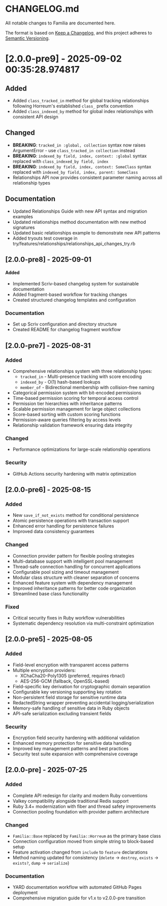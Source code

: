# CHANGELOG.md

All notable changes to Familia are documented here.

The format is based on [Keep a Changelog](https://keepachangelog.com/en/1.0.0/),
and this project adheres to [Semantic Versioning](https://semver.org/spec/v2.0.0.html).

<!-- scriv-end-here -->

<a id='changelog-2.0.0-pre9'></a>
# [2.0.0-pre9] - 2025-09-02 00:35:28.974817

## Added

- Added `class_tracked_in` method for global tracking relationships following Horreum's established `class_` prefix convention
- Added `class_indexed_by` method for global index relationships with consistent API design

## Changed

- **BREAKING**: `tracked_in :global, collection` syntax now raises ArgumentError - use `class_tracked_in collection` instead
- **BREAKING**: `indexed_by field, index, context: :global` syntax replaced with `class_indexed_by field, index`
- **BREAKING**: `indexed_by field, index, context: SomeClass` syntax replaced with `indexed_by field, index, parent: SomeClass`
- Relationships API now provides consistent parameter naming across all relationship types

## Documentation

- Updated Relationships Guide with new API syntax and migration examples
- Updated relationships method documentation with new method signatures
- Updated basic relationships example to demonstrate new API patterns
- Added tryouts test coverage in try/features/relationships/relationships_api_changes_try.rb


<a id='changelog-2.0.0-pre8'></a>
## [2.0.0-pre8] - 2025-09-01

#### Added

- Implemented Scriv-based changelog system for sustainable documentation
- Added fragment-based workflow for tracking changes
- Created structured changelog templates and configuration

### Documentation

- Set up Scriv configuration and directory structure
- Created README for changelog fragment workflow


<a id='changelog-2.0.0-pre7'></a>
## [2.0.0-pre7] - 2025-08-31

### Added

- Comprehensive relationships system with three relationship types:
  - `tracked_in` - Multi-presence tracking with score encoding
  - `indexed_by` - O(1) hash-based lookups
  - `member_of` - Bidirectional membership with collision-free naming
- Categorical permission system with bit-encoded permissions
- Time-based permission scoring for temporal access control
- Permission tier hierarchies with inheritance patterns
- Scalable permission management for large object collections
- Score-based sorting with custom scoring functions
- Permission-aware queries filtering by access levels
- Relationship validation framework ensuring data integrity

### Changed

- Performance optimizations for large-scale relationship operations

### Security

- GitHub Actions security hardening with matrix optimization


<a id='changelog-2.0.0-pre6'></a>
## [2.0.0-pre6] - 2025-08-15

### Added

- New `save_if_not_exists` method for conditional persistence
- Atomic persistence operations with transaction support
- Enhanced error handling for persistence failures
- Improved data consistency guarantees

### Changed

- Connection provider pattern for flexible pooling strategies
- Multi-database support with intelligent pool management
- Thread-safe connection handling for concurrent applications
- Configurable pool sizing and timeout management
- Modular class structure with cleaner separation of concerns
- Enhanced feature system with dependency management
- Improved inheritance patterns for better code organization
- Streamlined base class functionality

### Fixed

- Critical security fixes in Ruby workflow vulnerabilities
- Systematic dependency resolution via multi-constraint optimization


<a id='changelog-2.0.0-pre5'></a>
## [2.0.0-pre5] - 2025-08-05

### Added

- Field-level encryption with transparent access patterns
- Multiple encryption providers:
  - XChaCha20-Poly1305 (preferred, requires rbnacl)
  - AES-256-GCM (fallback, OpenSSL-based)
- Field-specific key derivation for cryptographic domain separation
- Configurable key versioning supporting key rotation
- Non-persistent field storage for sensitive runtime data
- RedactedString wrapper preventing accidental logging/serialization
- Memory-safe handling of sensitive data in Ruby objects
- API-safe serialization excluding transient fields

### Security

- Encryption field security hardening with additional validation
- Enhanced memory protection for sensitive data handling
- Improved key management patterns and best practices
- Security test suite expansion with comprehensive coverage


<a id='changelog-2.0.0-pre'></a>
## [2.0.0-pre] - 2025-07-25

### Added

- Complete API redesign for clarity and modern Ruby conventions
- Valkey compatibility alongside traditional Redis support
- Ruby 3.4+ modernization with fiber and thread safety improvements
- Connection pooling foundation with provider pattern architecture

### Changed

- `Familia::Base` replaced by `Familia::Horreum` as the primary base class
- Connection configuration moved from simple string to block-based setup
- Feature activation changed from `include` to `feature` declarations
- Method naming updated for consistency (`delete` → `destroy`, `exists` → `exists?`, `dump` → `serialize`)

### Documentation

- YARD documentation workflow with automated GitHub Pages deployment
- Comprehensive migration guide for v1.x to v2.0.0-pre transition

